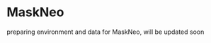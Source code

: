 # MaskNeo

preparing environment and data for MaskNeo, will be updated soon

<!-- 
## LICENSE

## Data preprocess script

## Acknowledgements

This work references the following tools:
- [NeoaPred](https://github.com/panda1103/NeoaPred)
- [BigMHC](https://github.com/KarchinLab/bigmhc)
- [IMO](https://github.com/WilliamsToTo/IMO)

We thank the maintainers of these repositories for their valuable contributions.
-->